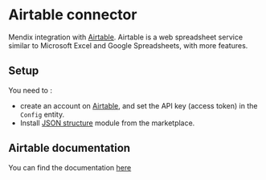 # Airtable connector
Mendix integration with [Airtable](https://airtable.com/). Airtable is a web spreadsheet service similar to Microsoft Excel and Google Spreadsheets, with more features. 

## Setup
You need to :
* create an account on [Airtable](https://airtable.com/), and set the API key (access token) in the ``Config`` entity.
* Install [JSON structure](https://marketplace.mendix.com/link/component/113010) module from the marketplace. 

## Airtable documentation
You can find the documentation [here](https://airtable.com/api)
